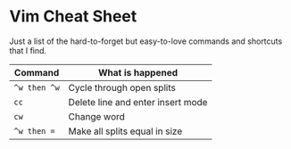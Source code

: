 # Vim Cheat Sheet
Just a list of the hard-to-forget but easy-to-love commands and shortcuts that I
find.

| Command      | What is happened                  |
|--------------|-----------------------------------|
| `^w then ^w` | Cycle through open splits         |
| `cc`         | Delete line and enter insert mode |
| `cw`         | Change word                       |
| `^w then =`  | Make all splits equal in size     |
